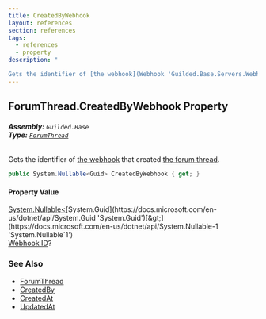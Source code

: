 ```yaml
---
title: CreatedByWebhook
layout: references
section: references
tags:
  - references
  - property
description: "

Gets the identifier of [the webhook](Webhook 'Guilded.Base.Servers.Webhook') that created [the forum thread](ForumThread 'Guilded.Base.Content.ForumThread')."
---
```


## ForumThread.CreatedByWebhook Property
###### **Assembly:** `Guilded.Base`<br/>**Type:** [`ForumThread`](ForumThread 'Guilded.Base.Content.ForumThread')

Gets the identifier of [the webhook](Webhook 'Guilded.Base.Servers.Webhook') that created [the forum thread](ForumThread 'Guilded.Base.Content.ForumThread').

```csharp
public System.Nullable<Guid> CreatedByWebhook { get; }
```

#### Property Value
[System.Nullable&lt;](https://docs.microsoft.com/en-us/dotnet/api/System.Nullable-1 'System.Nullable`1')[System.Guid](https://docs.microsoft.com/en-us/dotnet/api/System.Guid 'System.Guid')[&gt;](https://docs.microsoft.com/en-us/dotnet/api/System.Nullable-1 'System.Nullable`1')  
[Webhook ID](Webhook.Id 'Guilded.Base.Servers.Webhook.Id')?

### See Also
- [ForumThread](ForumThread 'Guilded.Base.Content.ForumThread')
- [CreatedBy](ChannelContent_TId,TServer_.CreatedBy 'Guilded.Base.Content.ChannelContent<TId,TServer>.CreatedBy')
- [CreatedAt](ChannelContent_TId,TServer_.CreatedAt 'Guilded.Base.Content.ChannelContent<TId,TServer>.CreatedAt')
- [UpdatedAt](TitledContent.UpdatedAt 'Guilded.Base.Content.TitledContent.UpdatedAt')